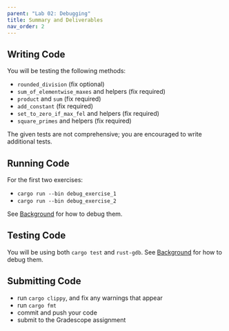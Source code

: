 ```yaml
---
parent: "Lab 02: Debugging"
title: Summary and Deliverables
nav_order: 2
---
```



## Writing Code

You will be testing the following methods:
 - `rounded_division` (fix optional)
 - `sum_of_elementwise_maxes` and helpers (fix required)
 - `product` and `sum` (fix required)
 - `add_constant` (fix required)
 - `set_to_zero_if_max_fel` and helpers (fix required)
 - `square_primes` and helpers (fix required)

The given tests are not comprehensive; you are encouraged to write additional tests.

## Running Code

For the first two exercises:
 - `cargo run --bin debug_exercise_1`
 - `cargo run --bin debug_exercise_2`

See [Background](background.md) for how to debug them.

## Testing Code

You will be using both `cargo test` and `rust-gdb`. See [Background](background.md) for how to debug them.

## Submitting Code

 - run `cargo clippy`, and fix any warnings that appear
 - run `cargo fmt`
 - commit and push your code
 - submit to the Gradescope assignment
